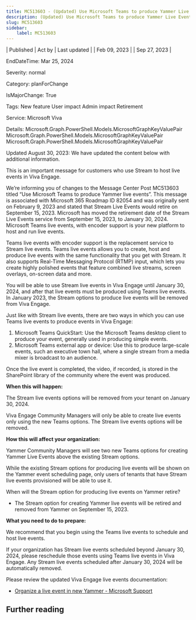 ```yaml
---
title: MC513603 - (Updated) Use Microsoft Teams to produce Yammer Live Events
description: (Updated) Use Microsoft Teams to produce Yammer Live Events
slug: MC513603
sidebar:
    label: MC513603
---
```


| Published | Act by | Last updated |
| Feb 09, 2023 |  | Sep 27, 2023 |

EndDateTime: Mar 25, 2024

Severity: normal

Category: planForChange

IsMajorChange: True

Tags: New feature User impact Admin impact Retirement

Service: Microsoft Viva

Details: Microsoft.Graph.PowerShell.Models.MicrosoftGraphKeyValuePair Microsoft.Graph.PowerShell.Models.MicrosoftGraphKeyValuePair Microsoft.Graph.PowerShell.Models.MicrosoftGraphKeyValuePair

<p style="">Updated August 30, 2023: We have updated the content below with additional information.&nbsp;</p><p style="">This is an important message for customers who use Stream to host live events in Viva Engage.
</p><p style="">We’re informing you of changes to the Message Center Post MC513603 titled “Use Microsoft Teams to produce Yammer live events”. This message is associated with Microsoft 365 Roadmap ID 82054 and was originally sent on February 9, 2023 and stated that Stream Live Events would retire on September 15, 2023. Microsoft has moved the retirement date of the Stream Live Events service from September 15, 2023, to January 30, 2024. Microsoft Teams live events, with encoder support is your new platform to host and run live events.
</p><p style="">Teams live events with encoder support is the replacement service to Stream live events. Teams live events allows you to create, host and produce live events with the same functionality that you get with Stream. It also supports Real-Time Messaging Protocol (RTMP) input, which lets you create highly polished events that feature combined live streams, screen overlays, on-screen data and more.
</p><p style="">You will be able to use Stream live events in Viva Engage until January 30, 2024, and after that live events must be produced using Teams live events. In January 2023, the Stream options to produce live events will be removed from Viva Engage. 
</p><p style="">Just like with Stream live events, there are two ways in which you can use Teams live events to produce events in Viva Engage:
</p><ol><li>Microsoft Teams QuickStart: Use the Microsoft Teams desktop client to produce your event, generally used in producing simple events.
</li><li>Microsoft Teams external app or device: Use this to produce large-scale events, such an executive town hall, where a single stream from a media mixer is broadcast to an audience.</li></ol><p>Once the live event is completed, the video, if recorded, is stored in the SharePoint library of the community where the event was produced.</p><p>
</p>
<p><b>When this will happen:</b><br></p><p>The Stream live events options will be removed from your tenant on January 30, 2024.
</p><p>Viva Engage Community Managers will only be able to create live events only using the new Teams options. The Stream live events options will be removed.
</p><p><b>How this will affect your organization:</b><br></p>

<p>Yammer Community Managers will see two new Teams options for creating Yammer Live Events above the existing Stream options. 
</p><p>While the existing Stream options for producing live events will be shown on the Yammer event scheduling page, only users of tenants that have Stream live events provisioned will be able to use it.</p><p>
</p><p>When will the Stream option for producing live events on Yammer retire?
</p><ul><li>The Stream option for creating Yammer live events will be retired and removed from Yammer on September 15, 2023.</li></ul><p><b>What you need to do to prepare:</b></p>
<p>We recommend that you begin using the Teams live events to schedule and host live events.
</p><p>If your organization has Stream live events scheduled beyond January 30, 2024, please reschedule those events using Teams live events in Viva Engage. Any Stream live events scheduled after January 30, 2024 will be automatically removed.
</p><p>Please review the updated Viva Engage live events documentation:
</p><ul><li><a href="https://learn.microsoft.com/yammer/manage-yammer-groups/yammer-live-events" target="_blank">Organize a live event in new Yammer - Microsoft Support</a></li></ul>

## Further reading
